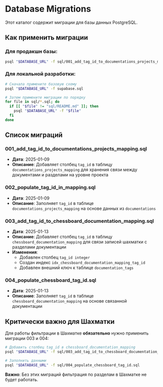# Database Migrations

Этот каталог содержит миграции для базы данных PostgreSQL.

## Как применить миграции

### Для продакшн базы:
```bash
psql "$DATABASE_URL" -f sql/001_add_tag_id_to_documentations_projects_mapping.sql
```

### Для локальной разработки:
```bash
# Сначала примените базовую схему
psql "$DATABASE_URL" -f supabase.sql

# Затем примените миграции по порядку
for file in sql/*.sql; do
  if [[ "$file" != "sql/README.md" ]]; then
    psql "$DATABASE_URL" -f "$file"
  fi
done
```

## Список миграций

### 001_add_tag_id_to_documentations_projects_mapping.sql
- **Дата**: 2025-01-09
- **Описание**: Добавляет столбец `tag_id` в таблицу `documentations_projects_mapping` для хранения связи между документами и разделами на уровне проекта

### 002_populate_tag_id_in_mapping.sql
- **Дата**: 2025-01-09
- **Описание**: Заполняет `tag_id` в таблице `documentations_projects_mapping` на основе данных из `documentations`

### 003_add_tag_id_to_chessboard_documentation_mapping.sql
- **Дата**: 2025-01-13
- **Описание**: Добавляет столбец `tag_id` в таблицу `chessboard_documentation_mapping` для связи записей шахматки с разделами документации
- **Изменения**:
  - Добавлен столбец `tag_id integer`
  - Создан индекс `idx_chessboard_documentation_mapping_tag_id`
  - Добавлен внешний ключ к таблице `documentation_tags`

### 004_populate_chessboard_tag_id.sql
- **Дата**: 2025-01-13
- **Описание**: Заполняет `tag_id` в таблице `chessboard_documentation_mapping` на основе связанной документации

## Критически важно для Шахматки

Для работы фильтрации в Шахматке **обязательно** нужно применить миграции 003 и 004:

```bash
# Добавить столбец tag_id в chessboard_documentation_mapping
psql "$DATABASE_URL" -f sql/003_add_tag_id_to_chessboard_documentation_mapping.sql

# Заполнить данными
psql "$DATABASE_URL" -f sql/004_populate_chessboard_tag_id.sql
```

**Важно**: Без этих миграций фильтрация по разделам в Шахматке не будет работать.